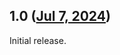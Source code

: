 ## 1.0 ([Jul 7, 2024](https://github.com/ramensoftware/windhawk-mods/blob/3ebfcc35a494cc2c1cc0f65c11728a5badd6e1bb/mods/maintain-flux-colour-temperature.wh.cpp))

Initial release.
